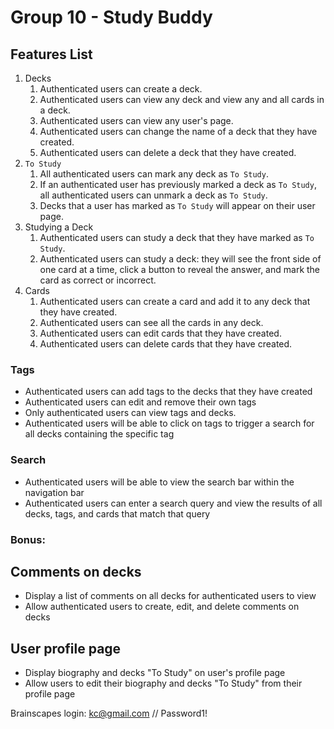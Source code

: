 # Group 10 - Study Buddy

## Features List
1. Decks
    1. Authenticated users can create a deck.
    2. Authenticated users can view any deck and view any and all cards in a deck.
    3. Authenticated users can view any user's page.
    3. Authenticated users can change the name of a deck that they have created.
    4. Authenticated users can delete a deck that they have created.
1. `To Study`
    1. All authenticated users can mark any deck as `To Study`.
    1. If an authenticated user has previously marked a deck as `To Study`, all authenticated users can unmark a deck as `To Study`.
    3. Decks that a user has marked as `To Study` will appear on their user page.
1. Studying a Deck
    1. Authenticated users can study a deck that they have marked as `To Study`.
    2. Authenticated users can study a deck:  they will see the front side of one card at a time, click a button to reveal the answer, and mark the card as correct or incorrect.
3. Cards
    1. Authenticated users can create a card and add it to any deck that they have created.
    2. Authenticated users can see all the cards in any deck.
    3. Authenticated users can edit cards that they have created.
    4. Authenticated users can delete cards that they have created.
### Tags
* Authenticated users can add tags to the decks that they have created
* Authenticated users can edit and remove their own tags
* Only authenticated users can view tags and decks.
* Authenticated users will be able to click on tags to trigger a search for all decks containing the specific tag

### Search
* Authenticated users will be able to view the search bar within the navigation bar
* Authenticated users can enter a search query and view the results of all decks, tags, and cards that match that query


### Bonus:
## Comments on decks
* Display a list of comments on all decks for authenticated users to view
* Allow authenticated users to create, edit, and delete comments on decks

## User profile page
* Display biography and decks "To Study" on user's profile page
* Allow users to edit their biography and decks "To Study" from their profile page


Brainscapes login: kc@gmail.com // Password1!
